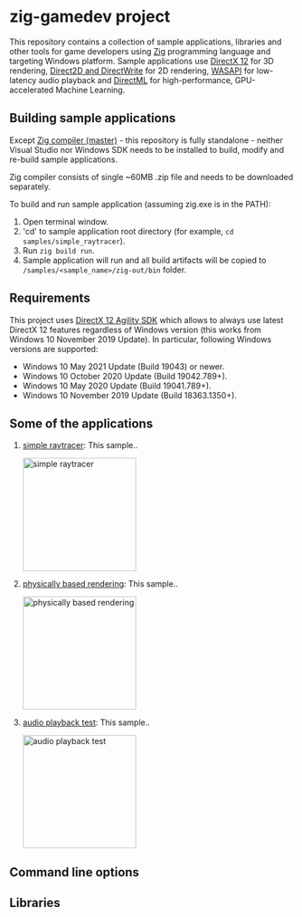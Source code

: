 # zig-gamedev project

This repository contains a collection of sample applications, libraries and other tools for game developers using [Zig](https://ziglang.org/) programming language and targeting Windows platform. Sample applications use [DirectX 12](https://docs.microsoft.com/en-us/windows/win32/direct3d12/directx-12-programming-guide) for 3D rendering, [Direct2D and DirectWrite](https://docs.microsoft.com/en-us/windows/win32/direct2d/direct2d-portal) for 2D rendering, [WASAPI](https://docs.microsoft.com/en-us/windows/win32/coreaudio/wasapi) for low-latency audio playback and [DirectML](https://docs.microsoft.com/en-us/windows/ai/directml/dml) for high-performance, GPU-accelerated Machine Learning.

## Building sample applications

Except [Zig compiler (master)](https://ziglang.org/download/) - this repository is fully standalone - neither Visual Studio nor Windows SDK needs to be installed to build, modify and re-build sample applications.

Zig compiler consists of single ~60MB .zip file and needs to be downloaded separately.

To build and run sample application (assuming zig.exe is in the PATH):

1. Open terminal window.
1. 'cd' to sample application root directory (for example, `cd samples/simple_raytracer`).
1. Run `zig build run`.
1. Sample application will run and all build artifacts will be copied to `/samples/<sample_name>/zig-out/bin` folder.

## Requirements

This project uses [DirectX 12 Agility SDK](https://devblogs.microsoft.com/directx/gettingstarted-dx12agility/) which allows to always use latest DirectX 12 features regardless of Windows version (this works from Windows 10 November 2019 Update). In particular, following Windows versions are supported:

* Windows 10 May 2021 Update (Build 19043) or newer.
* Windows 10 October 2020 Update (Build 19042.789+).
* Windows 10 May 2020 Update (Build 19041.789+).
* Windows 10 November 2019 Update (Build 18363.1350+).

## Some of the applications

1. [simple raytracer](samples/simple_raytracer): This sample..

    <img src="screenshots/simple_raytracer.png" alt="simple raytracer" height="200">

1. [physically based rendering](samples/physically_based_rendering): This sample..

    <img src="screenshots/physically_based_rendering.png" alt="physically based rendering" height="200">

1. [audio playback test](samples/audio_playback_test): This sample..

    <img src="screenshots/audio_playback_test.png" alt="audio playback test" height="200">

## Command line options

## Libraries

